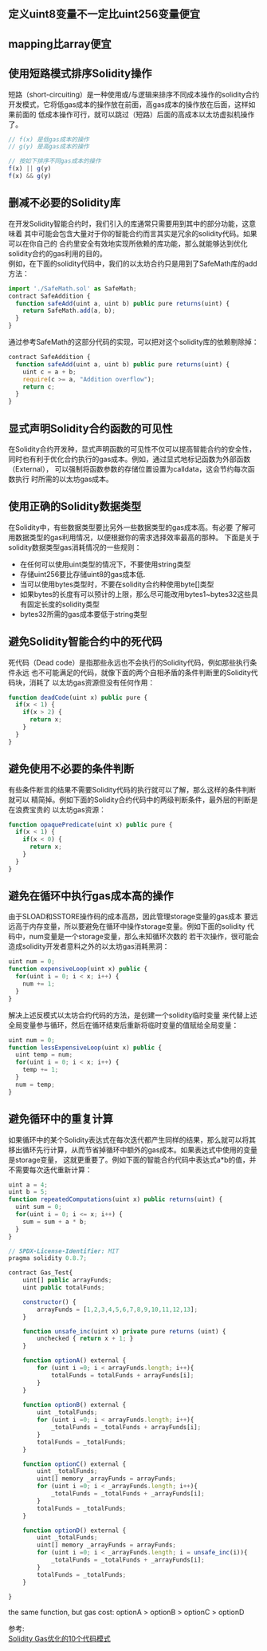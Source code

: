 




## 定义uint8变量不一定比uint256变量便宜

## mapping比array便宜


## 使用短路模式排序Solidity操作
短路（short-circuiting）是一种使用或/与逻辑来排序不同成本操作的solidity合约 开发模式，它将低gas成本的操作放在前面，高gas成本的操作放在后面，这样如果前面的 低成本操作可行，就可以跳过（短路）后面的高成本以太坊虚拟机操作了。
```js
// f(x) 是低gas成本的操作
// g(y) 是高gas成本的操作

// 按如下排序不同gas成本的操作
f(x) || g(y)
f(x) && g(y)
```

## 删减不必要的Solidity库
在开发Solidity智能合约时，我们引入的库通常只需要用到其中的部分功能，这意味着 其中可能会包含大量对于你的智能合约而言其实是冗余的solidity代码。如果可以在你自己的 合约里安全有效地实现所依赖的库功能，那么就能够达到优化solidity合约的gas利用的目的。   
例如，在下面的solidity代码中，我们的以太坊合约只是用到了SafeMath库的add方法：
```js
import './SafeMath.sol' as SafeMath;
contract SafeAddition {
  function safeAdd(uint a, uint b) public pure returns(uint) {
    return SafeMath.add(a, b);
  }
}
```
通过参考SafeMath的这部分代码的实现，可以把对这个solidity库的依赖剔除掉：
```js
contract SafeAddition {
  function safeAdd(uint a, uint b) public pure returns(uint) {
    uint c = a + b;
    require(c >= a, "Addition overflow");
    return c;
  }
}
```

## 显式声明Solidity合约函数的可见性
在Solidity合约开发种，显式声明函数的可见性不仅可以提高智能合约的安全性， 同时也有利于优化合约执行的gas成本。例如，通过显式地标记函数为外部函数（External）， 可以强制将函数参数的存储位置设置为calldata，这会节约每次函数执行 时所需的以太坊gas成本。


## 使用正确的Solidity数据类型
在Solidity中，有些数据类型要比另外一些数据类型的gas成本高。有必要 了解可用数据类型的gas利用情况，以便根据你的需求选择效率最高的那种。 下面是关于solidity数据类型gas消耗情况的一些规则：     

* 在任何可以使用uint类型的情况下，不要使用string类型
* 存储uint256要比存储uint8的gas成本低.
* 当可以使用bytes类型时，不要在solidity合约种使用byte[]类型
* 如果bytes的长度有可以预计的上限，那么尽可能改用bytes1~bytes32这些具有固定长度的solidity类型
* bytes32所需的gas成本要低于string类型

## 避免Solidity智能合约中的死代码
死代码（Dead code）是指那些永远也不会执行的Solidity代码，例如那些执行条件永远 也不可能满足的代码，就像下面的两个自相矛盾的条件判断里的Solidity代码块，消耗了 以太坊gas资源但没有任何作用：
```js
function deadCode(uint x) public pure {
  if(x < 1) {
    if(x > 2) {
      return x;
    }
  }
}
```

## 避免使用不必要的条件判断
有些条件断言的结果不需要Solidity代码的执行就可以了解，那么这样的条件判断就可以 精简掉。例如下面的Solidity合约代码中的两级判断条件，最外层的判断是在浪费宝贵的 以太坊gas资源：
```js
function opaquePredicate(uint x) public pure {
  if(x < 1) {
    if(x < 0) {
      return x;
    }
  }
}
```

## 避免在循环中执行gas成本高的操作
由于SLOAD和SSTORE操作码的成本高昂，因此管理storage变量的gas成本 要远远高于内存变量，所以要避免在循环中操作storage变量。例如下面的solidity 代码中，num变量是一个storage变量，那么未知循环次数的 若干次操作，很可能会造成solidity开发者意料之外的以太坊gas消耗黑洞：
```js
uint num = 0;
function expensiveLoop(uint x) public {
  for(uint i = 0; i < x; i++) {
    num += 1;
  }
}
```
解决上述反模式以太坊合约代码的方法，是创建一个solidity临时变量 来代替上述全局变量参与循环，然后在循环结束后重新将临时变量的值赋给全局变量：
```js
uint num = 0;
function lessExpensiveLoop(uint x) public {
  uint temp = num;
  for(uint i = 0; i < x; i++) {
    temp += 1;
  }
  num = temp;
}
```

## 避免循环中的重复计算

如果循环中的某个Solidity表达式在每次迭代都产生同样的结果，那么就可以将其 移出循环先行计算，从而节省掉循环中额外的gas成本。如果表达式中使用的变量是storage变量， 这就更重要了。例如下面的智能合约代码中表达式a*b的值，并不需要每次迭代重新计算：
```js
uint a = 4;
uint b = 5;
function repeatedComputations(uint x) public returns(uint) {
  uint sum = 0;
  for(uint i = 0; i <= x; i++) {
    sum = sum + a * b;
  }
}
```


```js
// SPDX-License-Identifier: MIT
pragma solidity 0.8.7;

contract Gas_Test{
    uint[] public arrayFunds;
    uint public totalFunds;

    constructor() {
        arrayFunds = [1,2,3,4,5,6,7,8,9,10,11,12,13];
    }

    function unsafe_inc(uint x) private pure returns (uint) {
        unchecked { return x + 1; }
    }

    function optionA() external {
        for (uint i =0; i < arrayFunds.length; i++){
            totalFunds = totalFunds + arrayFunds[i];
        }
    }
    
    function optionB() external {
        uint _totalFunds;
        for (uint i =0; i < arrayFunds.length; i++){
            _totalFunds = _totalFunds + arrayFunds[i];
        }
        totalFunds = _totalFunds;
    }

    function optionC() external {
        uint _totalFunds;
        uint[] memory _arrayFunds = arrayFunds;
        for (uint i =0; i < _arrayFunds.length; i++){
            _totalFunds = _totalFunds + _arrayFunds[i];
        }
        totalFunds = _totalFunds;
    }

    function optionD() external {
        uint _totalFunds;
        uint[] memory _arrayFunds = arrayFunds;
        for (uint i =0; i < _arrayFunds.length; i = unsafe_inc(i)){
            _totalFunds = _totalFunds + _arrayFunds[i];
        }
        totalFunds = _totalFunds;
    }
    
}
```

the same function, but gas cost: optionA > optionB > optionC > optionD


参考:   
[Solidity Gas优化的10个代码模式](http://blog.hubwiz.com/2020/01/19/solidity-gas-optimization/)
